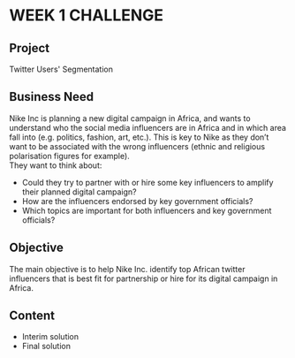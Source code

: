 # WEEK 1 CHALLENGE

## Project
Twitter Users' Segmentation

## Business Need
Nike Inc is planning a new digital campaign in Africa, and wants to understand who the social
media influencers are in Africa and in which area fall into (e.g. politics, fashion, art, etc.). This is
key to Nike as they don’t want to be associated with the wrong influencers (ethnic and religious
polarisation figures for example).  
They want to think about:
* Could they try to partner with or hire some key influencers to amplify their planned digital
campaign?
* How are the influencers endorsed by key government officials?
* Which topics are important for both influencers and key government officials?

## Objective
The main objective is to help Nike Inc. identify top African twitter influencers that is best fit for partnership
or hire for its digital campaign in Africa.

## Content
* Interim solution
* Final solution

